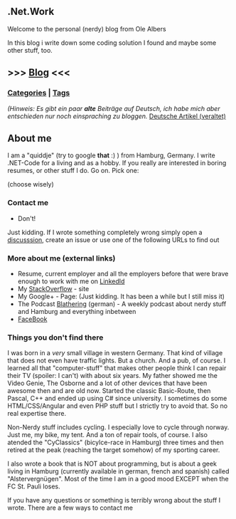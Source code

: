 ## .Net.Work



Welcome to the personal (nerdy) blog from Ole Albers

In this blog i write down some coding solution I found and maybe some other stuff, too. 

##  >>> [Blog](/en) <<<
### [Categories](/en/categories) | [Tags](/en/tags)


_(Hinweis: Es gibt ein paar **alte** Beiträge auf Deutsch, ich habe mich aber entschieden nur noch einspraching zu bloggen._
[Deutsche Artikel (veraltet)](/de)


## About me
I am a "quiddje" (try to google **that** :) ) from Hamburg, Germany. I write .NET-Code for a living and as a hobby. If you really are interested in boring resumes, or other stuff I do. Go on. Pick one:

(choose wisely)


### Contact me
- Don't!
 
Just kidding. If I wrote something completely wrong simply open a [discusssion](https://github.com/OleAlbers/dotnetwork/discussions), create an issue or use one of the following URLs to find out
 
### More about me (external links)

-  Resume, current employer and all the employers before that were brave enough to work with me on [LinkedId](https://www.linkedin.com/in/derbysieger/)
-  My [StackOverflow](https://stackoverflow.com/users/680026) - site
-  My Google+ - Page: (Just kidding. It has been a while but I still miss it)
-  The Podcast [Blathering](https://blathering.de) (german)  - A weekly podcast about nerdy stuff and Hamburg and everything inbetween
-  [FaceBook](/pix/serious.gif)


### Things you don't find there

I was born in a *very* small village in western Germany. That kind of village that does not even have traffic lights. But a church. And a pub, of course. I learned all that "computer-stuff" that makes other people think I can repair their TV (spoiler: I can't) with about six years. My father showed me the Video Genie, The Osborne and a lot of other devices that have been awesome then and are old now. Started the classic Basic-Route, then Pascal, C++ and ended up using C# since university. I sometimes do some HTML/CSS/Angular and even PHP stuff but I strictly try to avoid that. So no real expertise there.

Non-Nerdy stuff includes cycling. I especially love to cycle through norway. Just me, my bike, my tent. And a ton of repair tools, of course. I also atended the "CyClassics" (bicylce-race in Hamburg) three times and then retired at the peak (reaching the target somehow) of my sporting career.

I also wrote a book that is NOT about programming, but is about a geek living in Hamburg (currently available in german, french and spanish) called "Alstervergnügen". Most of the time I am in a good mood EXCEPT when the FC St. Pauli loses. 

If you have any questions or something is terribly wrong about the stuff I wrote. There are a few ways to contact me


